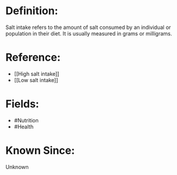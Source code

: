 

# Definition:
Salt intake refers to the amount of salt consumed by an individual or population in their diet. It is usually measured in grams or milligrams.

# Reference:
- [[High salt intake]]
- [[Low salt intake]]

# Fields: 
- #Nutrition
- #Health

# Known Since:
Unknown


